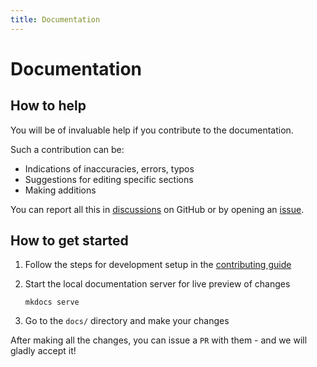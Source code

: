 ```yaml
---
title: Documentation
---
```


# Documentation

## How to help

You will be of invaluable help if you contribute to the documentation.

Such a contribution can be:

- Indications of inaccuracies, errors, typos
- Suggestions for editing specific sections
- Making additions

You can report all this in [discussions](https://github.com/waku-py/waku/discussions) on GitHub or by opening
an [issue](https://github.com/waku-py/waku/issues).

## How to get started

1. Follow the steps for development setup in the [contributing guide](contributing.md#development-setup)
2. Start the local documentation server for live preview of changes
    ```shell
    mkdocs serve
    ```

3. Go to the `docs/` directory and make your changes

After making all the changes, you can issue a `PR` with them - and we will gladly accept it!
